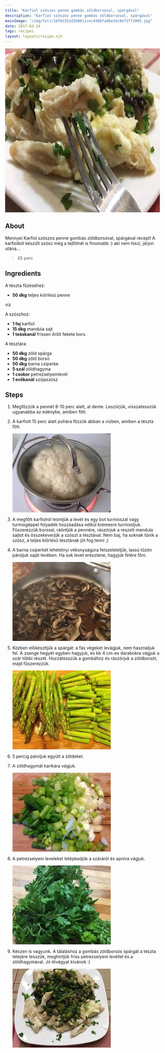 ```yaml
---
title: "Karfiol szószos penne gombás zöldborsóval, spárgával"
description: "Karfiol szószos penne gombás zöldborsóval, spárgával"
mainImage: "/img/full/1bf61552d1b0611cec43887ad6e34c9e71f72005.jpg"
date: 2017-02-24
tags: recipes
layout: layouts/recipe.njk
---
```

                            
<p align="center"><a href="https://cookpad.com/hu/receptek/2124657-karfiol-szoszos-penne-gombas-zoldborsoval-spargaval" rel="Recipe source page"><img width="751" height="532" src="/img/full/1bf61552d1b0611cec43887ad6e34c9e71f72005.jpg"/></a></p>

## About
Mennyei Karfiol szószos penne gombás zöldborsóval, spárgával recept! A karfiolból készült szósz még a tejfölnél is finomabb :) aki nem hiszi, járjon utána...

> 45 perc 

## Ingredients

A tészta főzéséhez:
* **50 dkg** teljes kiörlésü penne

viz

A szószhoz:
* **1 fej** karfiol
* **15 dkg** mandula sajt
* **1 teáskanál** frissen őrőlt fekete bors

A tésztára:
* **50 dkg** zöld spárga
* **50 dkg** zöld borsó
* **50 dkg** barna csiperke
* **5 szál** zöldhagyma
* **1 csokor** petrezselyemlevél
* **1 evőkanál** szójaszósz

## Steps

1. Megfőzzük a pennét 8-10 perc alatt, al dente. Leszűrjük, visszatesszük ugyanabba az edénybe, amiben főtt.
 
    <div style="clear: both"/>

2. A karfiolt 15 perc alatt puhára főzzük abban a vízben, amiben a tészta főtt.
 
    <p><img width="320" height="256" align="left" src="/img/full/14b850c3534bb1766f925eecb5870d28fcbb70b4.jpg"/></p><div style="clear: both"/>

3. A megfőtt karfiolról leöntjük a levét és egy bot turmixszal vagy turmixgéppel folyadék hozzáadása nélkül krémesre turmixoljuk. Fűszerezzük borssal, ráöntjük a pennére, rászórjuk a reszelt mandula sajtot és összekeverjük a szószt a tésztával. Nem baj, ha soknak tűnik a szósz, a teljes kiőrlésű tésztának jót fog tenni ;)
 
    <div style="clear: both"/>

4. A barna csiperkét leheletnyi vékonyságúra felszeleteljük, lassú tűzön pároljuk saját levében. Ha sok levet eresztene, hagyjuk felére főni.
 
    <p><img width="320" height="256" align="left" src="/img/full/7629d258ee32cde6c8b3a53176daca7696591145.jpg"/></p><div style="clear: both"/>

5. Közben előkészítjük a spárgát: a fás végeket levágjuk, nem használjuk fel. A zsenge hegyét egyben hagyjuk, és kb 4 cm-es darabokra vágjuk a szár többi részét. Hozzátesszük a gombához és rászórjuk a zöldborsót, majd fűszerezzük.
 
    <p><img width="320" height="256" align="left" src="/img/full/de88649265b23c2320c4426435c1d6618814e5c6.jpg"/></p><div style="clear: both"/>

6. 5 percig pároljuk együtt a zöldeket.
 
    <div style="clear: both"/>

7. A zöldhagymát karikára vágjuk.
 
    <p><img width="320" height="256" align="left" src="/img/full/bbe58176922ad8f7664a3e607a845157ae463e42.jpg"/></p><div style="clear: both"/>

8. A petrezselyem leveleket letépkedjük a száráról és apróra vágjuk.
 
    <p><img width="320" height="256" align="left" src="/img/full/7c9d1ef3929096e3e075e81f282a2b35b2ae5567.jpg"/></p><div style="clear: both"/>

9. Készen is vagyunk. A tálaláshoz a gombás zöldborsós spárgát a tészta tetejére tesszük, meghintjük friss petrezselyem levéllel és a zöldhagymával. Jó étvágyat kívánok :)
 
    <p><img width="320" height="256" align="left" src="/img/full/4c3042b3ad0b2b71764dd6e3058c2c5a8fc1c01d.jpg"/></p><div style="clear: both"/>

